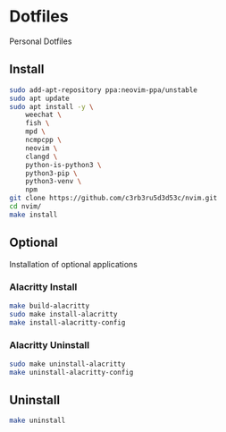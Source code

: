 # Dotfiles

Personal Dotfiles

## Install

```bash
sudo add-apt-repository ppa:neovim-ppa/unstable
sudo apt update
sudo apt install -y \
    weechat \
    fish \
    mpd \
    ncmpcpp \
    neovim \
    clangd \
    python-is-python3 \
    python3-pip \
    python3-venv \
    npm
git clone https://github.com/c3rb3ru5d3d53c/nvim.git
cd nvim/
make install
```

## Optional

Installation of optional applications

### Alacritty Install

```bash
make build-alacritty
sudo make install-alacritty
make install-alacritty-config
```

### Alacritty Uninstall
```bash
sudo make uninstall-alacritty
make uninstall-alacritty-config
```

## Uninstall
```bash
make uninstall
```

